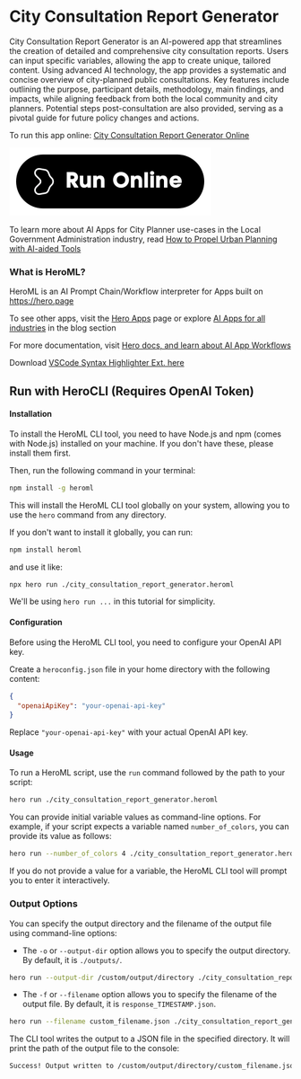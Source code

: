 # City Consultation Report Generator

City Consultation Report Generator is an AI-powered app that streamlines the creation of detailed and comprehensive city consultation reports. Users can input specific variables, allowing the app to create unique, tailored content. Using advanced AI technology, the app provides a systematic and concise overview of city-planned public consultations. Key features include outlining the purpose, participant details, methodology, main findings, and impacts, while aligning feedback from both the local community and city planners. Potential steps post-consultation are also provided, serving as a pivotal guide for future policy changes and actions.

To run this app online: [City Consultation Report Generator Online](https://hero.page/app/city-consultation-report-generator-ai-powered-comprehensive-consultation-reports/IqvyLTjK5tbmq9r6034R)

[![Run City Consultation Report Generator Online](/assets/run.svg)](https://hero.page/app/city-consultation-report-generator-ai-powered-comprehensive-consultation-reports/IqvyLTjK5tbmq9r6034R)

To learn more about AI Apps for City Planner use-cases in the Local Government Administration industry, read [How to Propel Urban Planning with AI-aided Tools](https://hero.page/blog/ai/local-government-administration/how-to-propel-urban-planning-with-ai-aided-tools/171020)

### What is HeroML?
HeroML is an AI Prompt Chain/Workflow interpreter for Apps built on https://hero.page 

To see other apps, visit the [Hero Apps](https://hero.page/apps) page or explore [AI Apps for all industries](https://hero.page/blog) in the blog section

For more documentation, visit [Hero docs, and learn about AI App Workflows](https://hero.page/tutorials/introduction-to-heroml)

Download [VSCode Syntax Highlighter Ext. here](https://marketplace.visualstudio.com/items?itemName=hero-page.heroml)

## Run with HeroCLI (Requires OpenAI Token)

#### Installation

To install the HeroML CLI tool, you need to have Node.js and npm (comes with Node.js) installed on your machine. If you don't have these, please install them first. 

Then, run the following command in your terminal:

```bash
npm install -g heroml
```

This will install the HeroML CLI tool globally on your system, allowing you to use the `hero` command from any directory.

If you don't want to install it globally, you can run:

```bash
npm install heroml
```

and use it like:

```bash
npx hero run ./city_consultation_report_generator.heroml
```

We'll be using `hero run ...` in this tutorial for simplicity.

#### Configuration

Before using the HeroML CLI tool, you need to configure your OpenAI API key. 

Create a `heroconfig.json` file in your home directory with the following content:

```json
{
  "openaiApiKey": "your-openai-api-key"
}
```

Replace `"your-openai-api-key"` with your actual OpenAI API key.

#### Usage

To run a HeroML script, use the `run` command followed by the path to your script:

```bash
hero run ./city_consultation_report_generator.heroml
```

You can provide initial variable values as command-line options. For example, if your script expects a variable named `number_of_colors`, you can provide its value as follows:

```bash
hero run --number_of_colors 4 ./city_consultation_report_generator.heroml
```

If you do not provide a value for a variable, the HeroML CLI tool will prompt you to enter it interactively.

### Output Options

You can specify the output directory and the filename of the output file using command-line options:

- The `-o` or `--output-dir` option allows you to specify the output directory. By default, it is `./outputs/`.

```bash
hero run --output-dir /custom/output/directory ./city_consultation_report_generator.heroml
```

- The `-f` or `--filename` option allows you to specify the filename of the output file. By default, it is `response_TIMESTAMP.json`.

```bash
hero run --filename custom_filename.json ./city_consultation_report_generator.heroml
```

The CLI tool writes the output to a JSON file in the specified directory. It will print the path of the output file to the console:

```bash
Success! Output written to /custom/output/directory/custom_filename.json
```

